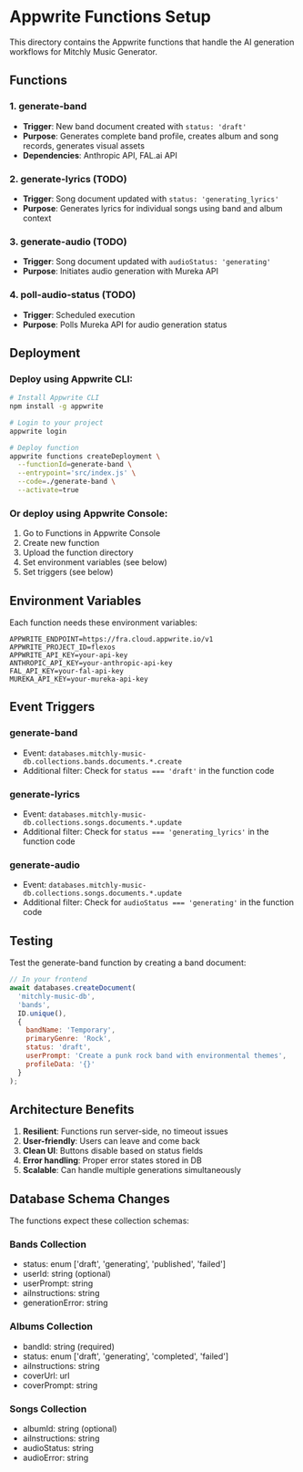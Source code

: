 # Appwrite Functions Setup

This directory contains the Appwrite functions that handle the AI generation workflows for Mitchly Music Generator.

## Functions

### 1. generate-band
- **Trigger**: New band document created with `status: 'draft'`
- **Purpose**: Generates complete band profile, creates album and song records, generates visual assets
- **Dependencies**: Anthropic API, FAL.ai API

### 2. generate-lyrics (TODO)
- **Trigger**: Song document updated with `status: 'generating_lyrics'`
- **Purpose**: Generates lyrics for individual songs using band and album context

### 3. generate-audio (TODO)
- **Trigger**: Song document updated with `audioStatus: 'generating'`
- **Purpose**: Initiates audio generation with Mureka API

### 4. poll-audio-status (TODO)
- **Trigger**: Scheduled execution
- **Purpose**: Polls Mureka API for audio generation status

## Deployment

### Deploy using Appwrite CLI:

```bash
# Install Appwrite CLI
npm install -g appwrite

# Login to your project
appwrite login

# Deploy function
appwrite functions createDeployment \
  --functionId=generate-band \
  --entrypoint='src/index.js' \
  --code=./generate-band \
  --activate=true
```

### Or deploy using Appwrite Console:

1. Go to Functions in Appwrite Console
2. Create new function
3. Upload the function directory
4. Set environment variables (see below)
5. Set triggers (see below)

## Environment Variables

Each function needs these environment variables:

```
APPWRITE_ENDPOINT=https://fra.cloud.appwrite.io/v1
APPWRITE_PROJECT_ID=flexos
APPWRITE_API_KEY=your-api-key
ANTHROPIC_API_KEY=your-anthropic-api-key
FAL_API_KEY=your-fal-api-key
MUREKA_API_KEY=your-mureka-api-key
```

## Event Triggers

### generate-band
- Event: `databases.mitchly-music-db.collections.bands.documents.*.create`
- Additional filter: Check for `status === 'draft'` in the function code

### generate-lyrics
- Event: `databases.mitchly-music-db.collections.songs.documents.*.update`
- Additional filter: Check for `status === 'generating_lyrics'` in the function code

### generate-audio
- Event: `databases.mitchly-music-db.collections.songs.documents.*.update`
- Additional filter: Check for `audioStatus === 'generating'` in the function code

## Testing

Test the generate-band function by creating a band document:

```javascript
// In your frontend
await databases.createDocument(
  'mitchly-music-db',
  'bands',
  ID.unique(),
  {
    bandName: 'Temporary',
    primaryGenre: 'Rock',
    status: 'draft',
    userPrompt: 'Create a punk rock band with environmental themes',
    profileData: '{}'
  }
);
```

## Architecture Benefits

1. **Resilient**: Functions run server-side, no timeout issues
2. **User-friendly**: Users can leave and come back
3. **Clean UI**: Buttons disable based on status fields
4. **Error handling**: Proper error states stored in DB
5. **Scalable**: Can handle multiple generations simultaneously

## Database Schema Changes

The functions expect these collection schemas:

### Bands Collection
- status: enum ['draft', 'generating', 'published', 'failed']
- userId: string (optional)
- userPrompt: string
- aiInstructions: string
- generationError: string

### Albums Collection
- bandId: string (required)
- status: enum ['draft', 'generating', 'completed', 'failed']
- aiInstructions: string
- coverUrl: url
- coverPrompt: string

### Songs Collection
- albumId: string (optional)
- aiInstructions: string
- audioStatus: string
- audioError: string
